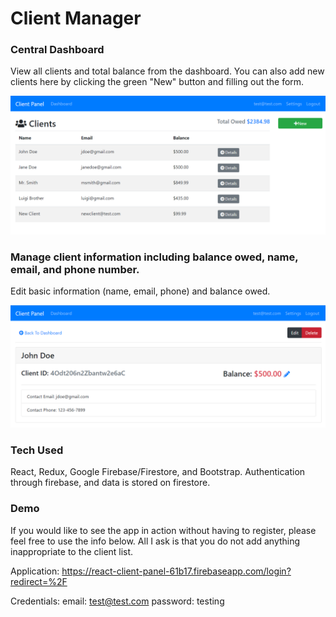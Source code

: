 # Client Manager

### Central Dashboard

View all clients and total balance from the dashboard. You can also add new clients here by clicking the green "New" button and filling out the form.

![Image of Client Manager App Dashboard](/images/client-app-1.png)

### Manage client information including balance owed, name, email, and phone number.

Edit basic information (name, email, phone) and balance owed.

![Image of Client Manager App Edit Screen](/images/client-app-2.png)

### Tech Used

React, Redux, Google Firebase/Firestore, and Bootstrap.
Authentication through firebase, and data is stored on firestore.

### Demo

If you would like to see the app in action without having to register, please feel free to use the info below. All I ask is that you do not add anything inappropriate to the client list.

Application:
https://react-client-panel-61b17.firebaseapp.com/login?redirect=%2F

Credentials:
email: test@test.com
password: testing
